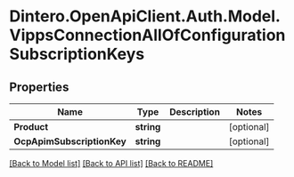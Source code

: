 # Dintero.OpenApiClient.Auth.Model.VippsConnectionAllOfConfigurationSubscriptionKeys

## Properties

Name | Type | Description | Notes
------------ | ------------- | ------------- | -------------
**Product** | **string** |  | [optional] 
**OcpApimSubscriptionKey** | **string** |  | [optional] 

[[Back to Model list]](../README.md#documentation-for-models) [[Back to API list]](../README.md#documentation-for-api-endpoints) [[Back to README]](../README.md)

